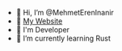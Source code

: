 - 👋 Hi, I’m @MehmetErenInanir
- 👋 [My Website](http://mehmetereninanir.github.io/ "Mehmet Eren İnanır")
- 🌱 I'm Developer
- 🌱 I’m currently learning Rust
